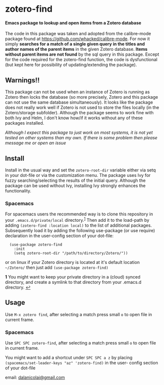 # zotero-find
#### Emacs package to lookup and open items from a Zotero database
The code in this package was taken and adopted from the calibre-mode package found at https://github.com/whacked/calibre-mode. For now it simply **searches for a match of a single given query in the titles and author names of the parent items** in the given Zotero database. **Items without parent items are not found** by the sql query in this package. Except for the code required for the zotero-find function, the code is dysfunctional (but kept here for possibility of updating/extending the package).

## Warnings!!
This package can not be used when an instance of Zotero is running as Zotero then locks the database (so more precisely, Zotero and this package can not use the same database simultaneously).
It looks like the package does not really work well if Zotero is not used to store the files locally (in the Zotero/storage subfolder).
Although the package seems to work fine with both Ivy and Helm, I don't know how/if it works without any of these packages installed.

*Although I expect this package to just work on most systems, it is not yet tested on other systems than my own. If there is some problem then please message me or open an issue* 
## Install

Install in the usual way and set the `zotero-root-dir` variable either via setq in your dot-file or via the customization menu.
The package uses Ivy for fuzzy searching/selecting the results of the initial query. Although the package can be used without Ivy, installing Ivy strongly enhances the functionality.

### Spacemacs
For spacemacs users the recommended way is to clone this repository in your `.emacs.d/private/local` directory.<sup id="a1">[1](#f1)</sup> Then add it to the load-path by adding `(zotero-find :location local)` to the list of additional packages. Subsequently load it by adding the following use-package (or use require) declaration in the user-config section of your dot-file:
```
  (use-package zotero-find
    :init
    (setq zotero-root-dir "/path/to/directory/Zotero/"))
```
or on linux if your Zotero directory is located at it's default location `~/Zotero/` then just add `(use-package zotero-find)`

<b id="f1">1</b> You might want to keep your private directory in a (cloud) synced directory, and create a symlink to that directory from your .emacs.d directory. [↩](#a1)

## Usage
Use `M-x zotero find`, after selecting a match press small `o` to open file in current frame.

### Spacemacs
Use `SPC SPC zotero-find`, after selecting a match press small `o` to open file in current frame.

You might want to add a shortcut under `SPC SPC a z` by placing `(spacemacs/set-leader-keys "az" 'zotero-find)` in the user- config section of your dot-file

email: dalanicolai@gmail.com
